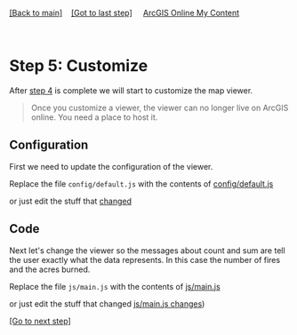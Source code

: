 [[Back to main]](github.md)&nbsp;&nbsp;&nbsp;&nbsp;[[Got to last step]](GitHub_step4.md)
&nbsp;&nbsp;&nbsp;&nbsp;[ArcGIS Online My Content](http://www.arcgis.com/home/content.html)

&nbsp;


# Step 5: Customize

After [step 4](GitHub_step4.md) is complete we will start to customize the map viewer.

> Once  you customize a viewer, the viewer can no longer live on ArcGIS online. 
> You need a place to host it.

## Configuration 

First we need to update the configuration of the viewer.

Replace the file `config/default.js` with the contents of 
[config/default.js](https://gist.github.com/daveism/64c30b371a055f18bd20c52557d51d3a)

or just edit the stuff that [changed](https://gist.github.com/daveism/185dbc903a9f3755cf241700ef8374d7/revisions?diff=split)

## Code 

Next let's change the viewer so the messages about count and sum are tell the user exactly what the data represents.  In this case the number of fires and the acres burned.

Replace the file `js/main.js` with the contents of 
[js/main.js](https://gist.github.com/daveism/185dbc903a9f3755cf241700ef8374d7)

or just edit the stuff that changed
[js/main.js changes](https://gist.github.com/daveism/981289ab2730a7f1f148e6b991ef7020/revisions?diff=split))

[[Go to next step]](GitHub_step6.md)
